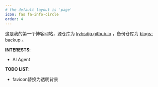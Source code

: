 ```yaml
---
# the default layout is 'page'
icon: fas fa-info-circle
order: 4
---
```


这是我的第一个博客网站，源仓库为 [kyhsdjq.github.io](https://github.com/kyhsdjq/kyhsdjq.github.io) ，备份仓库为 [blogs-backup](https://github.com/kyhsdjq/blogs-backup) 。

**INTERESTS**:
- AI Agent

**TODO LIST**:
- favicon替换为透明背景
